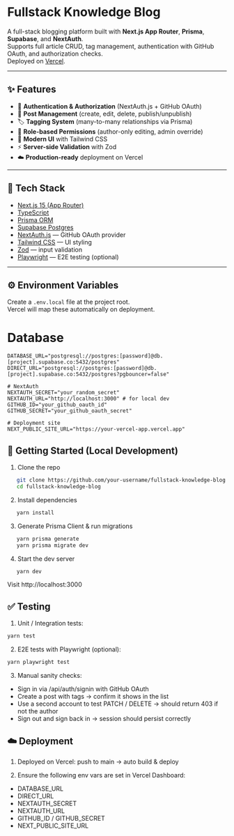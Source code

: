 # Fullstack Knowledge Blog

A full-stack blogging platform built with **Next.js App Router**, **Prisma**, **Supabase**, and **NextAuth**.  
Supports full article CRUD, tag management, authentication with GitHub OAuth, and authorization checks.  
Deployed on [Vercel](https://vercel.com/).

---

## ✨ Features

- 🔐 **Authentication & Authorization** (NextAuth.js + GitHub OAuth)
- 📝 **Post Management** (create, edit, delete, publish/unpublish)
- 🏷️ **Tagging System** (many-to-many relationships via Prisma)
- 👥 **Role-based Permissions** (author-only editing, admin override)
- 🎨 **Modern UI** with Tailwind CSS
- ⚡ **Server-side Validation** with Zod
- ☁️ **Production-ready** deployment on Vercel

---

## 🔧 Tech Stack

- [Next.js 15 (App Router)](https://nextjs.org/)
- [TypeScript](https://www.typescriptlang.org/)
- [Prisma ORM](https://www.prisma.io/)
- [Supabase Postgres](https://supabase.com/)
- [NextAuth.js](https://next-auth.js.org/) — GitHub OAuth provider
- [Tailwind CSS](https://tailwindcss.com/) — UI styling
- [Zod](https://zod.dev/) — input validation
- [Playwright](https://playwright.dev/) — E2E testing (optional)

---

## ⚙️ Environment Variables

Create a `.env.local` file at the project root.  
Vercel will map these automatically on deployment.

# Database

```env
DATABASE_URL="postgresql://postgres:[password]@db.[project].supabase.co:5432/postgres"
DIRECT_URL="postgresql://postgres:[password]@db.[project].supabase.co:5432/postgres?pgbouncer=false"

# NextAuth
NEXTAUTH_SECRET="your_random_secret"
NEXTAUTH_URL="http://localhost:3000" # for local dev
GITHUB_ID="your_github_oauth_id"
GITHUB_SECRET="your_github_oauth_secret"

# Deployment site
NEXT_PUBLIC_SITE_URL="https://your-vercel-app.vercel.app"
```

## 🚀 Getting Started (Local Development)

1. Clone the repo

```bash
   git clone https://github.com/your-username/fullstack-knowledge-blog.git
   cd fullstack-knowledge-blog
```

2. Install dependencies

```bash
   yarn install
```

3. Generate Prisma Client & run migrations

```bash
   yarn prisma generate
   yarn prisma migrate dev
```

4. Start the dev server

```bash
   yarn dev
```

Visit http://localhost:3000

## ✅ Testing

1. Unit / Integration tests:

```bash
yarn test
```

2. E2E tests with Playwright (optional):

```bash
yarn playwright test
```

3. Manual sanity checks:

- Sign in via /api/auth/signin with GitHub OAuth
- Create a post with tags → confirm it shows in the list
- Use a second account to test PATCH / DELETE → should return 403 if not the author
- Sign out and sign back in → session should persist correctly

## ☁️ Deployment

1. Deployed on Vercel: push to main → auto build & deploy

2. Ensure the following env vars are set in Vercel Dashboard:

- DATABASE_URL
- DIRECT_URL
- NEXTAUTH_SECRET
- NEXTAUTH_URL
- GITHUB_ID / GITHUB_SECRET
- NEXT_PUBLIC_SITE_URL
